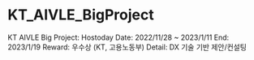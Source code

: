 # KT_AIVLE_BigProject
KT AIVLE Big Project: Hostoday
Date: 2022/11/28 ~ 2023/1/11
End: 2023/1/19
Reward: 우수상 (KT, 고용노동부)
Detail: DX 기술 기반 제안/컨설팅
